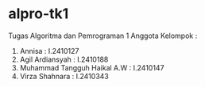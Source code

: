 # alpro-tk1

Tugas Algoritma dan Pemrograman 1
Anggota Kelompok :
1. Annisa                       : I.2410127
2. Agil Ardiansyah              : I.2410188
3. Muhammad Tangguh Haikal A.W  : I.2410147
4. Virza Shahnara               : I.2410343
